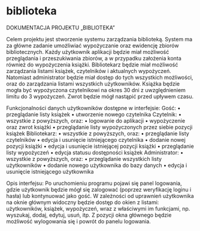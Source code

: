 # biblioteka

DOKUMENTACJA PROJEKTU „BIBLIOTEKA”

Celem projektu jest stworzenie systemu zarządzania biblioteką. System ma za główne zadanie umożliwiać wypożyczanie oraz ewidencję zbiorów bibliotecznych. 
Każdy użytkownik aplikacji będzie miał możliwość przeglądania i przeszukiwania zbiorów, a w przypadku założenia konta również do wypożyczenia książki. Bibliotekarz będzie miał możliwość zarządzania listami książek, czytelników i aktualnych wypożyczeń. Natomiast administrator będzie miał dostęp do tych wszystkich możliwości, oraz do zarządzania listami wszystkich użytkowników.
Książka będzie mogła być wypożyczona czytelnikowi na okres 30 dni z uwzględnieniem limitu do 3 wypożyczeń. Zwrot będzie mógł nastąpić przed upływem czasu.

Funkcjonalności danych użytkowników dostępne w interfejsie:
Gość:
•	przeglądanie listy książek
•	utworzenie nowego czytelnika
Czytelnik:
•	wszystkie z powyższych, oraz:
•	logowanie do aplikacji
•	wypożyczenie oraz zwrot książki
•	przeglądanie listy wypożyczonych przez siebie pozycji książek
Bibliotekarz:
•	wszystkie z powyższych, oraz:
•	przeglądanie listy czytelników
•	edycja i usunięcie istniejącego czytelnika
•	dodanie nowej pozycji książki
•	edycja i usunięcie istniejącej pozycji książki
•	przeglądanie listy wypożyczeń
•	edycja statusu dostępności książek
Administrator:
•	wszystkie z powyższych, oraz:
•	przeglądanie wszystkich listy użytkowników
•	dodanie nowego użytkownika do bazy danych
•	edycja i usunięcie istniejącego użytkownika

Opis interfejsu:
Po uruchomieniu programu pojawi się panel logowania, gdzie użytkownik będzie mógł się zalogować (poprzez weryfikację loginu i hasła) lub kontynuować jako gość. W zależności od uprawnień użytkownika na oknie głównym widoczny będzie dostęp do okien z listami: użytkowników, książek, wypożyczeń, wraz z właściwymi im funkcjami, np. wyszukaj, dodaj, edytuj, usuń, itp. Z pozycji okna głównego będzie możliwość wylogowania się i powrót do panelu logowania.

